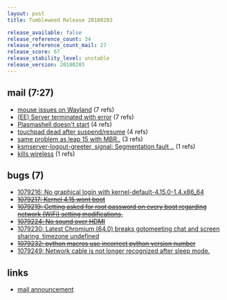 ```yaml
---
layout: post
title: Tumbleweed Release 20180203

release_available: false
release_reference_count: 34
release_reference_count_mail: 27
release_score: 67
release_stability_level: unstable
release_version: 20180203
---
```


## mail (7:27)

- [mouse issues on Wayland](https://lists.opensuse.org/opensuse-factory/2018-02/msg00223.html) (7 refs)
- [(EE) Server terminated with error](https://lists.opensuse.org/opensuse-factory/2018-02/msg00189.html) (7 refs)
- [Plasmashell doesn't start](https://lists.opensuse.org/opensuse-factory/2018-02/msg00196.html) (4 refs)
- [touchpad dead after suspend/resume](https://lists.opensuse.org/opensuse-factory/2018-02/msg00235.html) (4 refs)
- [same problem as leap 15 with MBR..](https://lists.opensuse.org/opensuse-factory/2018-02/msg00185.html) (3 refs)
- [ksmserver-logout-greeter, signal: Segmentation fault ..](https://lists.opensuse.org/opensuse-factory/2018-02/msg00188.html) (1 refs)
- [kills wireless](https://lists.opensuse.org/opensuse-factory/2018-02/msg00190.html) (1 refs)

## bugs (7)

<!--more-->

- [1079216: No graphical login with kernel-default-4.15.0-1.4.x86_64](https://bugzilla.opensuse.org/show_bug.cgi?id=1079216)
- ~~[1079217: Kernel 4.15 wont boot](https://bugzilla.opensuse.org/show_bug.cgi?id=1079217)~~
- ~~[1079219: Getting asked for root password on every boot regarding network (WiFi) setting modifications,](https://bugzilla.opensuse.org/show_bug.cgi?id=1079219)~~
- ~~[1079224: No sound over HDMI](https://bugzilla.opensuse.org/show_bug.cgi?id=1079224)~~
- [1079230: Latest Chromium (64.0) breaks gotomeeting chat and screen sharing, timezone undefined](https://bugzilla.opensuse.org/show_bug.cgi?id=1079230)
- ~~[1079232: python macros use incorrect python version number](https://bugzilla.opensuse.org/show_bug.cgi?id=1079232)~~
- [1079249: Network cable is not longer recognized after sleep mode.](https://bugzilla.opensuse.org/show_bug.cgi?id=1079249)



## links

- [mail announcement](https://lists.opensuse.org/opensuse-factory/2018-02/msg00183.html)
